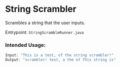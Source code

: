# String Scrambler
Scrambles a string that the user inputs.

Entrypoint: `StringScrambleRunner.java`

### Intended Usage:
```java
Input: "This is a test, of the string scrambler!"
Output: "scrambler! test, a the of This string is"
```
